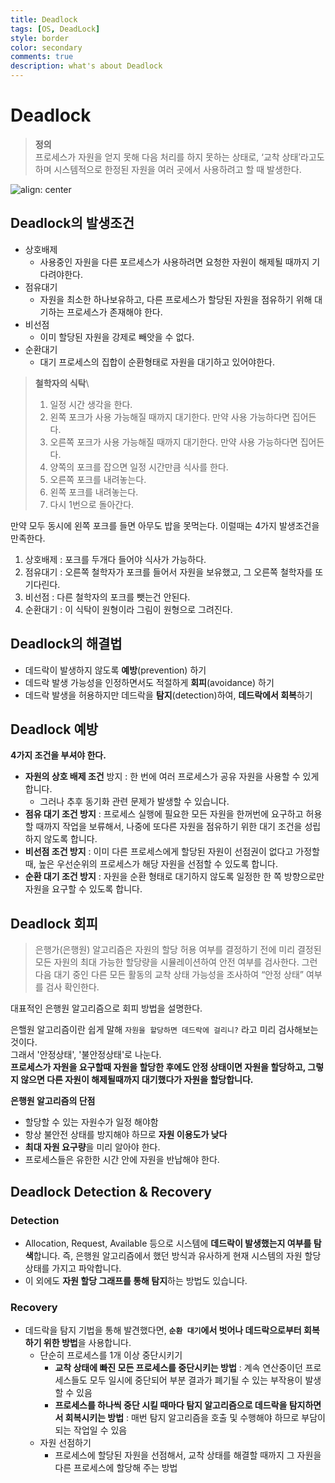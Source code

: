 ```yaml
---
title: Deadlock
tags: [OS, DeadLock]
style: border
color: secondary
comments: true
description: what's about Deadlock
---
```

# Deadlock
>**정의**\
>프로세스가 자원을 얻지 못해 다음 처리를 하지 못하는 상태로, ‘교착 상태’라고도 하며 시스템적으로 한정된 자원을 여러 곳에서 사용하려고 할 때 발생한다.

![align: center](https://img1.daumcdn.net/thumb/R1280x0/?scode=mtistory2&fname=https%3A%2F%2Ft1.daumcdn.net%2Fcfile%2Ftistory%2F243E89355714C26E28)
## Deadlock의 발생조건
- 상호배제
	- 사용중인 자원을 다른 포르세스가 사용하려면 요청한 자원이 해제될 때까지 기다려야한다.
- 점유대기
	- 자원을 최소한 하나보유하고, 다른 프로세스가 할당된 자원을 점유하기 위해 대기하는 프로세스가 존재해야 한다.
- 비선점
	- 이미 할당된 자원을 강제로 빼앗을 수 없다.
- 순환대기
	- 대기 프로세스의 집합이 순환형태로 자원을 대기하고 있어야한다.

>**철학자의 식탁**\
>1. 일정 시간 생각을 한다.  
>2. 왼쪽 포크가 사용 가능해질 때까지 대기한다. 만약 사용 가능하다면 집어든다.  
>3. 오른쪽 포크가 사용 가능해질 때까지 대기한다. 만약 사용 가능하다면 집어든다.  
>4. 양쪽의 포크를 잡으면 일정 시간만큼 식사를 한다.  
>5. 오른쪽 포크를 내려놓는다.  
>6. 왼쪽 포크를 내려놓는다.  
>7. 다시 1번으로 돌아간다.

만약 모두 동시에 왼쪽 포크를 들면 아무도 밥을 못먹는다. 이럴때는 4가지 발생조건을 만족한다.
1. 상호배제 : 포크를 두개다 들어야 식사가 가능하다.
2. 점유대기 : 오른쪽 철학자가 포크를 들어서 자원을 보유했고, 그 오른쪽 철학자를 또 기다린다.
3. 비선점 : 다른 철학자의 포크를 뺏는건 안된다.
4. 순환대기 : 이 식탁이 원형이라 그림이 원형으로 그려진다.

## Deadlock의 해결법
-   데드락이 발생하지 않도록 **예방**(prevention) 하기
-   데드락 발생 가능성을 인정하면서도 적절하게 **회피**(avoidance) 하기
-   데드락 발생을 허용하지만 데드락을 **탐지**(detection)하여, **데드락에서 회복**하기

## Deadlock 예방
**4가지 조건을 부셔야 한다.**  
-   **자원의 상호 배제 조건** 방지 : 한 번에 여러 프로세스가 공유 자원을 사용할 수 있게 합니다.
    -   그러나 추후 동기화 관련 문제가 발생할 수 있습니다.
-   **점유 대기 조건 방지** : 프로세스 실행에 필요한 모든 자원을 한꺼번에 요구하고 허용할 때까지 작업을 보류해서, 나중에 또다른 자원을 점유하기 위한 대기 조건을 성립하지 않도록 합니다.
-   **비선점 조건 방지** : 이미 다른 프로세스에게 할당된 자원이 선점권이 없다고 가정할 때, 높은 우선순위의 프로세스가 해당 자원을 선점할 수 있도록 합니다.
-   **순환 대기 조건 방지** : 자원을 순환 형태로 대기하지 않도록 일정한 한 쪽 방향으로만 자원을 요구할 수 있도록 합니다.

## Deadlock 회피
>은행가(은행원) 알고리즘은 자원의 할당 허용 여부를 결정하기 전에 미리 결정된 모든 자원의 최대 가능한 할당량을 시뮬레이션하여 안전 여부를 검사한다. 그런 다음 대기 중인 다른 모든 활동의 교착 상태 가능성을 조사하여 “안정 상태” 여부를 검사 확인한다.

대표적인 은행원 알고리즘으로 회피 방법을 설명한다.

은핼원 알고리즘이란 쉽게 말해 `자원을 할당하면 데드락에 걸리니?` 라고 미리 검사해보는 것이다.  
그래서 '안정상태', '불안정상태'로 나눈다.  
**프로세스가 자원을 요구할때 자원을 할당한 후에도 안정 상태이면 자원을 할당하고, 그렇지 않으면 다른 자원이 해제될때까지 대기했다가 자원을 할당합니다.**

**은행원 알고리즘의 단점**
- 할당할 수 있는 자원수가 일정 해야함
- 항상 불안전 상태를 방지해야 하므로 **자원 이용도가 낮다**
- **최대 자원 요구량**을 미리 알아야 한다.
- 프로세스들은 유한한 시간 안에 자원을 반납해야 한다.

## Deadlock Detection & Recovery
### Detection
-   Allocation, Request, Available 등으로 시스템에 **데드락이 발생했는지 여부를 탐색**합니다. 즉, 은행원 알고리즘에서 했던 방식과 유사하게 현재 시스템의 자원 할당 상태를 가지고 파악합니다.
-   이 외에도 **자원 할당 그래프를 통해 탐지**하는 방법도 있습니다.
### Recovery
- 데드락을 탐지 기법을 통해 발견했다면, **`순환 대기`에서 벗어나 데드락으로부터 회복하기 위한 방법**을 사용합니다.
    - 단순히 프로세스를 1개 이상 중단시키기
        - **교착 상태에 빠진 모든 프로세스를 중단시키는 방법** : 계속 연산중이던 프로세스들도 모두 일시에 중단되어 부분 결과가 폐기될 수 있는 부작용이 발생할 수 있음
        - **프로세스를 하나씩 중단 시킬 때마다 탐지 알고리즘으로 데드락을 탐지하면서 회복시키는 방법** : 매번 탐지 알고리즘을 호출 및 수행해야 하므로 부담이 되는 작업일 수 있음
    - 자원 선점하기
        - 프로세스에 할당된 자원을 선점해서, 교착 상태를 해결할 때까지 그 자원을 다른 프로세스에 할당해 주는 방법